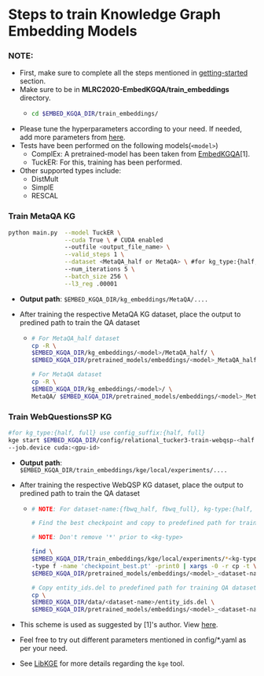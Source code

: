 # Steps to train Knowledge Graph Embedding Models 

### **NOTE:**
- First, make sure to complete all the steps mentioned in [getting-started](https://github.com/jishnujayakumar/MLRC2020-EmbedKGQA#get-started) section.
- Make sure to be in **MLRC2020-EmbedKGQA/train_embeddings** directory.
  - ```bash 
    cd $EMBED_KGQA_DIR/train_embeddings/
    ```
- Please tune the hyperparameters according to your need. If needed, add more parameters from [here](https://github.com/jishnujayakumar/MLRC2020-EmbedKGQA/blob/main/train_embeddings/main.py).
- Tests have been performed on the following models(`<model>`)
    - ComplEx: A pretrained-model has been taken from [EmbedKGQA](https://github.com/malllabiisc/EmbedKGQA#metaqa)[1].
    - TuckER: For this, training has been performed.
- Other supported types include: 
    - DistMult
    - SimplE
    - RESCAL  

### Train MetaQA KG

```bash
python main.py  --model TuckER \
                --cuda True \ # CUDA enabled
                --outfile <output_file_name> \
                --valid_steps 1 \
                --dataset <MetaQA_half or MetaQA> \ #for kg_type:{half, full} use dataset:{MetaQA_half, MetaQA}
                --num_iterations 5 \
                --batch_size 256 \
                --l3_reg .00001
```
- **Output path**: `$EMBED_KGQA_DIR/kg_embeddings/MetaQA/....`

- After training the respective MetaQA KG dataset, place the output to predined path to train the QA dataset
    -   ```bash
        # For MetaQA_half dataset
        cp -R \
        $EMBED_KGQA_DIR/kg_embeddings/<model>/MetaQA_half/ \
        $EMBED_KGQA_DIR/pretrained_models/embeddings/<model>_MetaQA_half/
        
        # For MetaQA dataset
        cp -R \
        $EMBED_KGQA_DIR/kg_embeddings/<model>/ \
        MetaQA/ $EMBED_KGQA_DIR/pretrained_models/embeddings/<model>_MetaQA_full/
        ```
### Train WebQuestionsSP KG

```bash
#for kg_type:{half, full} use config_suffix:{half, full}
kge start $EMBED_KGQA_DIR/config/relational_tucker3-train-webqsp-<half or full>.yaml \
--job.device cuda:<gpu-id>
```
- **Output path**: `$EMBED_KGQA_DIR/train_embeddings/kge/local/experiments/....`

- After training the respective WebQSP KG dataset, place the output to predined path to train the QA dataset
    -   ```bash
        # NOTE: For dataset-name:{fbwq_half, fbwq_full}, kg-type:{half, full}

        # Find the best checkpoint and copy to predefined path for training QA dataset

        # NOTE: Don't remove '*' prior to <kg-type>
        
        find \
        $EMBED_KGQA_DIR/train_embeddings/kge/local/experiments/*<kg-type> \
        -type f -name 'checkpoint_best.pt' -print0 | xargs -0 -r cp -t \
        $EMBED_KGQA_DIR/pretrained_models/embeddings/<model>_<dataset-name>/

        # Copy entity_ids.del to predefined path for training QA dataset
        cp \
        $EMBED_KGQA_DIR/data/<dataset-name>/entity_ids.del \
        $EMBED_KGQA_DIR/pretrained_models/embeddings/<model>_<dataset-name>/
        ```

- This scheme is used as suggested by [1]'s author. View [here](https://github.com/malllabiisc/EmbedKGQA#webquestionssp).
- Feel free to try out different parameters mentioned in config/*.yaml as per your need.
- See [LibKGE](https://github.com/uma-pi1/kge) for more details regarding the `kge` tool.

